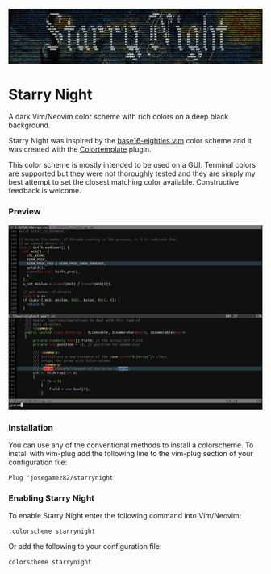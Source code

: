 ![Starry Night](assets/StarryNightBanner.png)

# Starry Night
A dark Vim/Neovim color scheme with rich colors on a deep black background.

Starry Night was inspired by the [base16-eighties.vim](https://github.com/chriskempson/base16-vim "base16-eighties.vim") color scheme and it was created with the [Colortemplate](https://github.com/lifepillar/vim-colortemplate "Colortemplate") plugin.

This color scheme is mostly intended to be used on a GUI. Terminal colors are supported but they were not thoroughly tested and they are simply my best attempt to set the closest matching color available. Constructive feedback is welcome.

### Preview
![Starry Night Preview](assets/StarryNightPreview.png)

### Installation
You can use any of the conventional methods to install a colorscheme. To install with vim-plug add the following line to the vim-plug section of your configuration file:
```
Plug 'josegamez82/starrynight'
```

### Enabling Starry Night
To enable Starry Night enter the following command into Vim/Neovim:
```
:colorscheme starrynight
```
Or add the following to your configuration file:
```
colorscheme starrynight
```
